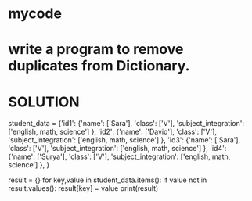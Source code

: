 # mycode
# write a program to remove duplicates from Dictionary.

# SOLUTION

student_data = {'id1':
 {'name': ['Sara'],
 'class': ['V'],
 'subject_integration': ['english, math, science']
 },
'id2':
{'name': ['David'],
 'class': ['V'],
 'subject_integration': ['english, math, science']
 },
'id3':
 {'name': ['Sara'],
 'class': ['V'],
 'subject_integration': ['english, math, science']
 },
'id4':
 {'name': ['Surya'],
 'class': ['V'],
 'subject_integration': ['english, math, science']
 },
}


result = {}
for key,value in student_data.items():
 if value not in result.values():
 result[key] = value
print(result)
